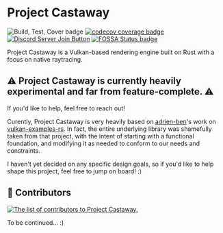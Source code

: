 # Project Castaway

![Build, Test, Cover badge](https://github.com/ABitOff/project-castaway/actions/workflows/rust.yml/badge.svg) [![codecov coverage badge](https://codecov.io/gh/ABitOff/project-castaway/graph/badge.svg?token=QTIQRMGM8K)](https://codecov.io/gh/ABitOff/project-castaway) [![Discord Server Join Button](https://dcbadge.vercel.app/api/server/eRxSmhaxv4?style=flat&compact=true)](https://discord.gg/eRxSmhaxv4) [![FOSSA Status badge](https://app.fossa.com/api/projects/git%2Bgithub.com%2FABitOff%2Fproject-castaway.svg?type=small)](https://app.fossa.com/projects/git%2Bgithub.com%2FABitOff%2Fproject-castaway?ref=badge_small)

Project Castaway is a Vulkan-based rendering engine built on Rust with a focus on native raytracing.

## :warning: __Project Castaway is currently heavily experimental and far from feature-complete.__ :warning:

If you'd like to help, feel free to reach out!

Curently, Project Castaway is very heavily based on [adrien-ben](https://github.com/adrien-ben)'s work on [vulkan-examples-rs](https://github.com/adrien-ben/vulkan-examples-rs). In fact, the entire underlying library was shamefully taken from that project, with the intent of starting with a functional foundation, and modifying it as needed to conform to our needs and constraints.

I haven't yet decided on any specific design goals, so if you'd like to help shape this project, feel free to jump on board! :)

## :muscle: Contributors

[![The list of contributors to Project Castaway.](https://contrib.rocks/image?repo=ABitOff/project-castaway)](https://github.com/ABitOff/project-castaway/graphs/contributors)

To be continued... :)
